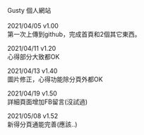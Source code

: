 Gusty 個人網站<br /><br />
2021/04/05 v1.00 <br />
第一次上傳到github，完成首頁和2個其它東西。

2021/04/11 v1.20 <br />
心得部分大致都OK

2021/04/13 v1.40 <br />
圖片修正，心得功能除分頁外都OK

2021/04/19 v1.50 <br />
詳細頁面增加FB留言(沒試過)

2021/05/08 v1.52 <br />
新得分頁通能完善(應該..)
